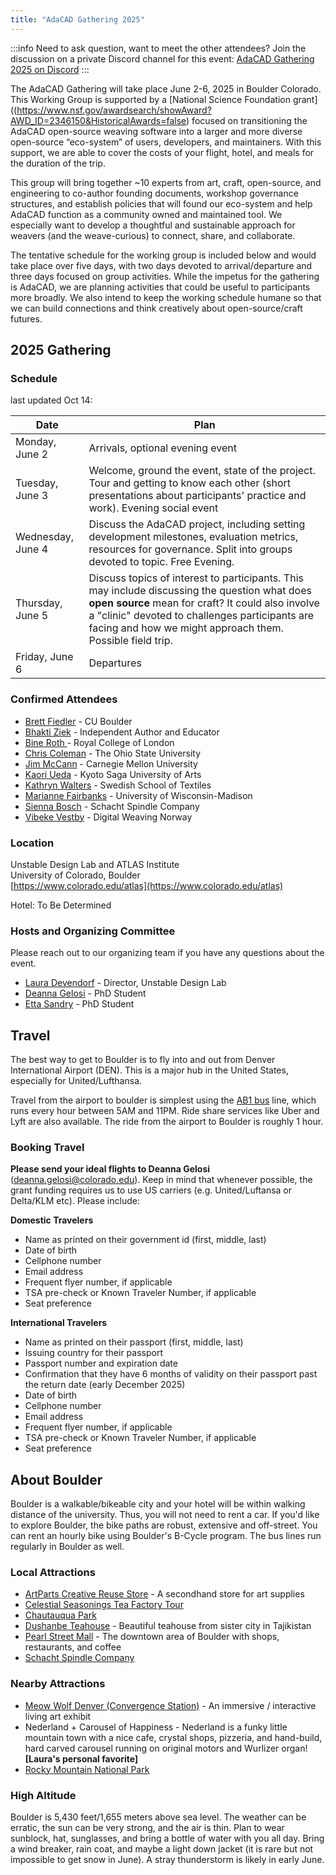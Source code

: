 ```yaml
---
title: "AdaCAD Gathering 2025"
---
```


:::info
Need to ask question, want to meet the other attendees? Join the discussion on a private Discord channel for this event: [AdaCAD Gathering 2025 on Discord](https://discord.gg/bsMbEPEykd)
:::

The AdaCAD Gathering will take place June 2-6, 2025 in Boulder Colorado. This Working Group is supported by a [National Science Foundation grant]((https://www.nsf.gov/awardsearch/showAward?AWD_ID=2346150&HistoricalAwards=false) focused on transitioning the AdaCAD open-source weaving software into a larger and more diverse open-source “eco-system” of users, developers, and maintainers. With this support, we are able to cover the costs of your flight, hotel, and meals for the duration of the trip.

This group will bring together ~10 experts from art, craft, open-source, and engineering to co-author founding documents, workshop governance structures, and establish policies that will found our eco-system and help AdaCAD function as a community owned and maintained tool. We especially want to develop a thoughtful and sustainable approach for weavers (and the weave-curious) to connect, share, and collaborate.

The tentative schedule for the working group is included below and would take place over five days, with two days devoted to arrival/departure and three days focused on group activities. While the impetus for the gathering is AdaCAD, we are planning activities that could be useful to participants more broadly. We also intend to keep the working schedule humane so that we can build connections and think creatively about open-source/craft futures.

## 2025 Gathering

### Schedule

last updated Oct 14:


| Date | Plan |
| ------ | ---- | 
| Monday, June 2 | Arrivals, optional evening event| 
| Tuesday, June 3 | Welcome, ground the event, state of the project. Tour and getting to know each other (short presentations about participants' practice and work). Evening social event |
| Wednesday, June 4 | Discuss the AdaCAD project, including setting development milestones, evaluation metrics, resources for governance. Split into groups devoted to topic. Free Evening.|
| Thursday, June 5 | Discuss topics of interest to participants. This may include discussing the question what does **open source** mean for craft? It could also involve a "clinic" devoted to challenges participants are facing and how we might approach them. Possible field trip.|
| Friday, June 6 | Departures | 


### Confirmed Attendees 

- [Brett Fiedler](https://www.colorado.edu/per/people/brett-fiedler) - CU Boulder
- [Bhakti Ziek](https://bhaktiziek.com/) - Independent Author and Educator
- [Bine Roth ](https://www.rca.ac.uk/more/staff/bine-roth/) - Royal College of London
- [Chris Coleman](https://digitalcoleman.com/) - The Ohio State University
- [Jim McCann](https://www.cs.cmu.edu/~jmccann/) - Carnegie Mellon University
- [Kaori Ueda](https://www.kyoto-saga.ac.jp/about/teachers/2156) - Kyoto Saga University of Arts
- [Kathryn Walters](https://www.kmwalters.com/) - Swedish School of Textiles
- [Marianne Fairbanks](https://www.mariannefairbanks.com/) - University of Wisconsin-Madison
- [Sienna Bosch](https://siennabosch.com/) - Schacht Spindle Company
- [Vibeke Vestby](https://digitalweaving.no/) - Digital Weaving Norway


### Location

Unstable Design Lab and ATLAS Institute \
University of Colorado, Boulder \
[https://www.colorado.edu/atlas](https://www.colorado.edu/atlas)

Hotel: To Be Determined

### Hosts and Organizing Committee
Please reach out to our organizing team if you have any questions about the event.

- [Laura Devendorf](http://artfordorks.com/) - Director, Unstable Design Lab
- [Deanna Gelosi](https://deannagelosi.com) - PhD Student
- [Etta Sandry](https://ettasandry.com/) - PhD Student

## Travel
The best way to get to Boulder is to fly into and out from Denver International Airport (DEN). This is a major hub in the United States, especially for United/Lufthansa.

Travel from the airport to boulder is simplest using the [AB1 bus](https://app.rtd-denver.com/route/AB1/schedule?serviceType=3&direction=Eastbound&branch=) line, which runs every hour between 5AM and 11PM. Ride share services like Uber and Lyft are also available. The ride from the airport to Boulder is roughly 1 hour.

### Booking Travel

**Please send your ideal flights to Deanna Gelosi** (deanna.gelosi@colorado.edu). Keep in mind that whenever possible, the grant funding requires us to use US carriers (e.g. United/Luftansa or Delta/KLM etc). Please include: 

**Domestic Travelers**

- Name as printed on their government id (first, middle, last)
- Date of birth
- Cellphone number
- Email address
- Frequent flyer number, if applicable
- TSA pre-check or Known Traveler Number, if applicable
- Seat preference

**International Travelers**

- Name as printed on their passport (first, middle, last)
- Issuing country for their passport
- Passport number and expiration date
- Confirmation that they have 6 months of validity on their passport past the return date (early December 2025)
- Date of birth
- Cellphone number
- Email address
- Frequent flyer number, if applicable
- TSA pre-check or Known Traveler Number, if applicable
- Seat preference

## About Boulder

Boulder is a walkable/bikeable city and your hotel will be within walking distance of the university. Thus, you will not need to rent a car. If you'd like to explore Boulder, the bike paths are robust, extensive and off-street. You can rent an hourly bike using Boulder's B-Cycle program. The bus lines run regularly in Boulder as well.

### Local Attractions

- [ArtParts Creative Reuse Store](https://www.artpartsboulder.org/) - A secondhand store for art supplies
- [Celestial Seasonings Tea Factory Tour](https://celestialseasonings.com/pages/tea-tour)
- [Chautauqua Park](https://bouldercolorado.gov/locations/chautauqua-park)
- [Dushanbe Teahouse](https://www.boulderteahouse.com/) - Beautiful teahouse from sister city in Tajikistan
- [Pearl Street Mall](https://boulderdowntown.com/) - The downtown area of Boulder with shops, restaurants, and coffee
- [Schacht Spindle Company](https://schachtspindle.com/)

### Nearby Attractions

- [Meow Wolf Denver (Convergence Station)](https://meowwolf.com/visit/denver) -  An immersive / interactive living art exhibit
- Nederland + Carousel of Happiness - Nederland is a funky little mountain town with a nice cafe, crystal shops, pizzeria, and hand-build, hard carved carousel running on original motors and Wurlizer organ! **[Laura's personal favorite]**
- [Rocky Mountain National Park](https://www.nps.gov/romo/index.htm)

### High Altitude

Boulder is 5,430 feet/1,655 meters above sea level. The weather can be erratic, the sun can be very strong, and the air is thin. Plan to wear sunblock, hat, sunglasses, and bring a bottle of water with you all day. Bring a wind breaker, rain coat, and maybe a light down jacket (it is rare but not impossible to get snow in June). A stray thunderstorm is likely in early June.
